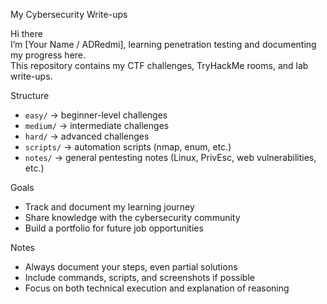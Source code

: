 


 My Cybersecurity Write-ups

Hi there  
I’m [Your Name / ADRedmi], learning penetration testing and documenting my progress here.  
This repository contains my CTF challenges, TryHackMe rooms, and lab write-ups.  

 Structure
- `easy/` → beginner-level challenges  
- `medium/` → intermediate challenges  
- `hard/` → advanced challenges  
- `scripts/` → automation scripts (nmap, enum, etc.)  
- `notes/` → general pentesting notes (Linux, PrivEsc, web vulnerabilities, etc.)  

 Goals
- Track and document my learning journey  
- Share knowledge with the cybersecurity community  
- Build a portfolio for future job opportunities  

 Notes
- Always document your steps, even partial solutions  
- Include commands, scripts, and screenshots if possible  
- Focus on both technical execution and explanation of reasoning  

